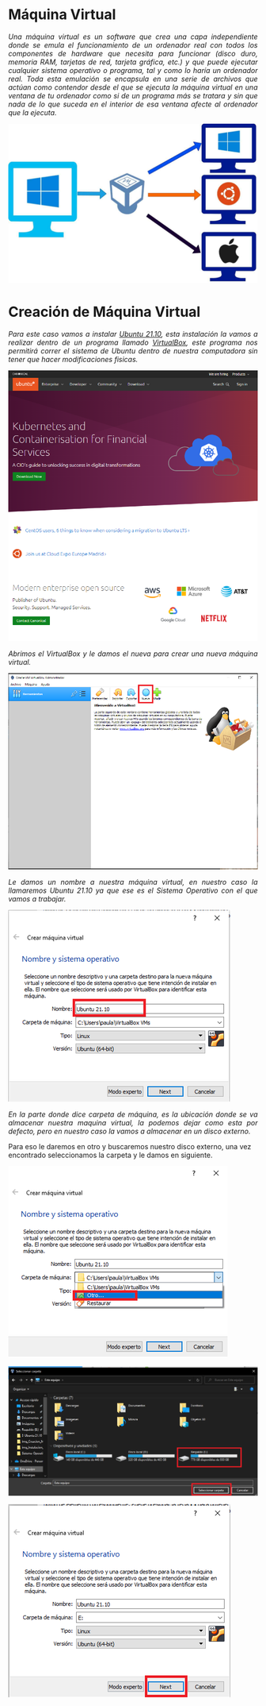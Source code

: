 #  <b>Máquina Virtual </b>

<cite style="display:block; text-align: justify">Una máquina virtual es un software que crea una capa independiente donde se emula el funcionamiento de un ordenador real con todos los componentes de hardware que necesita para funcionar (disco duro, memoria RAM, tarjetas de red, tarjeta gráfica, etc.) y que puede ejecutar cualquier sistema operativo o programa, tal y como lo haría un ordenador real. Toda esta emulación se encapsula en una serie de archivos que actúan como contendor desde el que se ejecuta la máquina virtual en una ventana de tu ordenador como si de un programa más se tratara y sin que nada de lo que suceda en el interior de esa ventana afecte al ordenador que la ejecuta.</cite>

![Maquina_Virtual](img_Creacion_MV/img9.jpg) 

#  <b>Creación de Máquina Virtual </b>

<cite style="display:block; text-align: justify">Para este caso vamos a instalar [Ubuntu 21.10][1_1], esta instalación la vamos a realizar dentro de un programa llamado [VirtualBox][1_0], este programa nos permitirá correr el sistema de Ubuntu dentro de nuestra computadora sin tener que hacer modificaciones fisicas.</cite>

[1_0]:https://www.virtualbox.org/wiki/Downloads

[1_1]:https://ubuntu.com

![Ubuntu](img_Creacion_MV/img10.png)

<cite style="display:block; text-align: justify">Abrimos el VirtualBox y le damos el nueva para crear una nueva máquina virtual.</cite>

![maquina](img_Creacion_MV/img11.png)

<cite style="display:block; text-align: justify">Le damos un nombre a nuestra máquina virtual, en nuestro caso la llamaremos Ubuntu 21.10 ya que ese es el Sistema Operativo con el que vamos a trabajar.</cite>

![maquina](img_Creacion_MV/img12.png)

<cite style="display:block; text-align: justify">En la parte donde dice carpeta de máquina, es la ubicación donde se va almacenar nuestra maquina virtual, la podemos dejar como esta por defecto, pero en nuestro caso la vamos a almacenar en un disco externo.

Para eso le daremos en otro y buscaremos nuestro disco externo, una vez encontrado seleccionamos la carpeta y le damos en siguiente.
</cite>

![maquina](img_Creacion_MV/img13.png)

![maquina](img_Creacion_MV/img14.png)

![maquina](img_Creacion_MV/img15.png)
